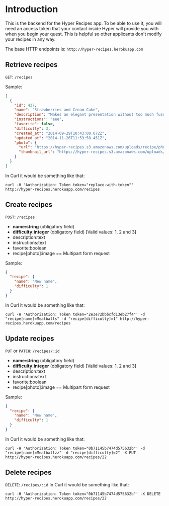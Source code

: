 # Introduction

This is the backend for the Hyper Recipes app. To be able to use it, you will need an access token that your contact inside Hyper will provide you with when you begin your quest. This is helpful so other applicants don't modify your recipes in any way.

The base HTTP endpoints is: `http://hyper-recipes.herokuapp.com`


## Retrieve recipes

`GET`: `/recipes`

Sample:

```json
[
  {
    "id": 437,
    "name": "Strawberries and Cream Cake",
    "description": "Makes an elegant presentation without too much fuss.",
    "instructions": "eee",
    "favorite": false,
    "difficulty": 3,
    "created_at": "2014-09-29T10:43:00.072Z",
    "updated_at": "2014-11-26T11:53:58.451Z",
    "photo": {
      "url": "https://hyper-recipes.s3.amazonaws.com/uploads/recipe/photo/437/Strawberries_and_Cream_Cake.jpg",
      "thumbnail_url": "https://hyper-recipes.s3.amazonaws.com/uploads/recipe/photo/437/thumbnail_Strawberries_and_Cream_Cake.jpg"
    }
  }
]
```
In Curl it would be something like that:
```
curl -H 'Authorization: Token token="replace-with-token"' http://hyper-recipes.herokuapp.com/recipes
```

## Create recipes

`POST`: `/recipes`

* **name:string** (obligatory field)
* **difficulty:integer** (obligatory field) [Valid values: 1, 2 and 3]
* description:text
* instructions:text
* favorite:boolean
* recipe[photo]:image == Multipart form request

Sample:

```json
{
  "recipe": {
    "name": "New name",
    "difficulty": 1
  }
}
```
In Curl it would be something like that:
```
curl -H 'Authorization: Token token="2e3e72bbbcfd13eb27f4"' -d "recipe[name]=Meatballs" -d "recipe[difficulty]=1" http://hyper-recipes.herokuapp.com/recipes
```

## Update recipes

`PUT` or `PATCH`: `/recipes/:id`

* **name:string** (obligatory field)
* **difficulty:integer** (obligatory field) [Valid values: 1, 2 and 3]
* description:text
* instructions:text
* favorite:boolean
* recipe[photo]:image == Multipart form request

Sample:

```json
{
  "recipe": {
    "name": "New name",
    "difficulty": 1
  }
}
```
In Curl it would be something like that:
```
curl -H 'Authorization: Token token="0b71145b7474d575632b"' -d "recipe[name]=Meatballzz" -d "recipe[difficulty]=2" -X PUT http://hyper-recipes.herokuapp.com/recipes/22
```


## Delete recipes

`DELETE`: `/recipes/:id`
In Curl it would be something like that:
```
curl -H 'Authorization: Token token="0b71145b7474d575632b"' -X DELETE http://hyper-recipes.herokuapp.com/recipes/22
```
